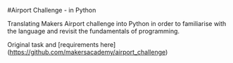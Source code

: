 #Airport Challenge - in Python

Translating Makers Airport challenge into Python in order to familiarise with the language and revisit the fundamentals of programming. 

Original task and [requirements here] (https://github.com/makersacademy/airport_challenge)